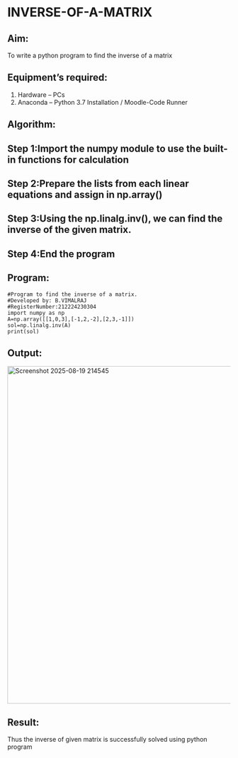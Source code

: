 # INVERSE-OF-A-MATRIX
## Aim:
To write a python program to find the inverse of a matrix
## Equipment’s required:
1. 	Hardware – PCs
2. 	Anaconda – Python 3.7 Installation / Moodle-Code Runner
## Algorithm:

## Step 1:Import the numpy module to use the built-in functions for calculation
## Step 2:Prepare the lists from each linear equations and assign in np.array()
## Step 3:Using the np.linalg.inv(), we can find the inverse of the given matrix.
## Step 4:End the program

## Program:

```
#Program to find the inverse of a matrix.
#Developed by: B.VIMALRAJ
#RegisterNumber:212224230304
import numpy as np
A=np.array([[1,0,3],[-1,2,-2],[2,3,-1]])
sol=np.linalg.inv(A)
print(sol)

```
## Output:

<img width="537" height="763" alt="Screenshot 2025-08-19 214545" src="https://github.com/user-attachments/assets/9fcc75dd-bd3a-4d1d-b455-1bb09ad1e6ad" />


## Result:
Thus the inverse of given matrix is successfully solved using python program

